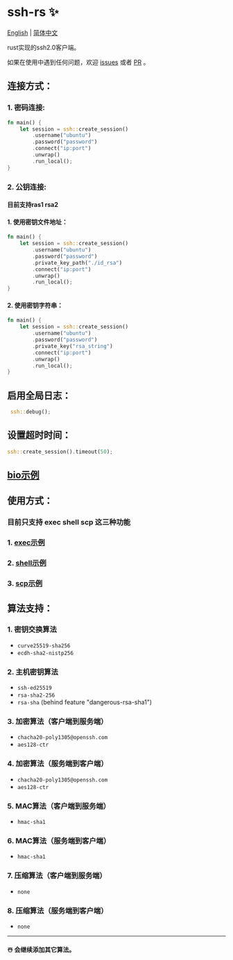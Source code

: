 # ssh-rs ✨

[English](https://github.com/1148118271/ssh-rs/blob/main/README.md)  |  [简体中文](https://github.com/1148118271/ssh-rs/blob/main/README_ZH.md)

rust实现的ssh2.0客户端。

如果在使用中遇到任何问题，欢迎 [issues](https://github.com/1148118271/ssh-rs/issues)
或者 [PR](https://github.com/1148118271/ssh-rs/pulls) 。

## 连接方式：

### 1. 密码连接:

```rust
fn main() {
    let session = ssh::create_session()
        .username("ubuntu")
        .password("password")
        .connect("ip:port")
        .unwrap()
        .run_local();
}
```

### 2. 公钥连接:

#### 目前支持ras1 rsa2

#### 1. 使用密钥文件地址：

```rust
fn main() {
    let session = ssh::create_session()
        .username("ubuntu")
        .password("password")
        .private_key_path("./id_rsa")
        .connect("ip:port")
        .unwrap()
        .run_local();
}    
```

#### 2. 使用密钥字符串：

```rust
fn main() {
    let session = ssh::create_session()
        .username("ubuntu")
        .password("password")
        .private_key("rsa_string")
        .connect("ip:port")
        .unwrap()
        .run_local();
}
```

## 启用全局日志：

```rust
 ssh::debug();
```

## 设置超时时间：

```rust
ssh::create_session().timeout(50);
```

## [bio示例](examples/scp/src/main.rs)

## 使用方式：

### 目前只支持 exec shell scp 这三种功能

### 1. [exec示例](examples/exec/src/main.rs)
### 2. [shell示例](examples/shell/src/main.rs)
### 3. [scp示例](examples/scp/src/main.rs)

## 算法支持：

### 1. 密钥交换算法

* `curve25519-sha256`
* `ecdh-sha2-nistp256`

### 2. 主机密钥算法

* `ssh-ed25519`
* `rsa-sha2-256`
* `rsa-sha` (behind feature "dangerous-rsa-sha1")

### 3. 加密算法（客户端到服务端）

* `chacha20-poly1305@openssh.com`
* `aes128-ctr`

### 4. 加密算法（服务端到客户端）

* `chacha20-poly1305@openssh.com`
* `aes128-ctr`

### 5. MAC算法（客户端到服务端）

* `hmac-sha1`

### 6. MAC算法（服务端到客户端）

* `hmac-sha1`

### 7. 压缩算法（客户端到服务端）

* `none`

### 8. 压缩算法（服务端到客户端）

* `none`

---

#### ☃️ 会继续添加其它算法。
